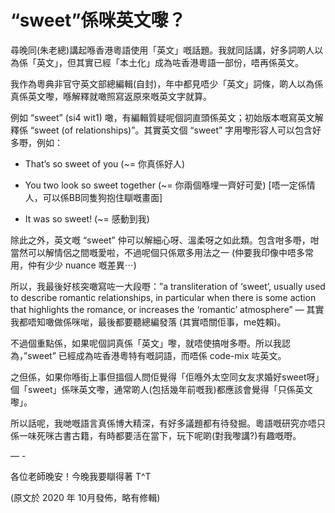 # “sweet”係咪英文嚟？

尋晚同(朱老總)講起喺香港粵語使用「英文」嘅話題。我就同話講，好多詞啲人以為係「英文」，但其實已經「本土化」成為咗香港粵語一部份，唔再係英文。

我作為粵典非官守英文部總編輯(自封)，年中都見唔少「英文」詞條，啲人以為係真係英文嚟，喺解釋就噉照寫返原來嘅英文字就算。

例如 “sweet” (si4 wit1) 噉，有編輯質疑呢個詞直頭係英文；初始版本嘅寫英文解釋係 “sweet (of relationships)”。其實英文個 “sweet” 字用嚟形容人可以包含好多嘢，例如：

- That’s so sweet of you (~= 你真係好人)

- You two look so sweet together (~= 你兩個喺埋一齊好可愛) [唔一定係情人，可以係BB同隻狗抱住瞓嘅畫面]

- It was so sweet! (~= 感動到我)


除此之外，英文嘅 “sweet” 仲可以解細心呀、溫柔呀之如此類。包含咁多嘢，咁當然可以解情侶之間嘅愛啦，不過呢個只係眾多用法之一 (仲要我印像中唔多常用，仲有少少 nuance 嘅差異⋯)

所以，我最後好核突噉寫咗一大段嘢：”a transliteration of ‘sweet’, usually used to describe romantic relationships, in particular when there is some action that highlights the romance, or increases the ‘romantic’ atmosphere” — 其實我都唔知噉做係咪啱，最後都要聽總編發落 (其實唔關佢事，me姓賴)。

不過個重點係，如果呢個詞真係「英文」嚟，就唔使搞咁多嘢。所以我認為，”sweet” 已經成為咗香港粵特有嘅詞語，而唔係 code-mix 咗英文。

之但係，如果你喺街上事但搵個人問佢覺得「佢喺外太空同女友求婚好sweet呀」個「sweet」係咪英文嚟，通常啲人(包括幾年前嘅我)都應該會覺得「只係英文嚟」。

所以話呢，我哋嘅語言真係博大精深，有好多議題都有待發掘。粵語嘅研究亦唔只係一味死咪古書古籍，有時都要活在當下，玩下呢啲(對我嚟講?)有趣嘅嘢。

— -

各位老師晚安！今晚我要瞓得著 T^T

(原文於 2020 年 10月發佈，略有修輯)

